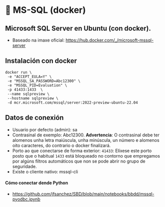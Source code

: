 # 🧾 MS-SQL (docker)

## Microsoft SQL Server en Ubuntu (con docker).

 - Baseado na imaxe oficial: <https://hub.docker.com/_/microsoft-mssql-server>

## Instalación con docker
~~~~
docker run \
 -e "ACCEPT_EULA=Y" \
 -e "MSSQL_SA_PASSWORD=Abc12300" \
 -e "MSSQL_PID=Evaluation" \
 -p 41433:1433  \
 --name sqlpreview \
 --hostname sqlpreview \
 -d mcr.microsoft.com/mssql/server:2022-preview-ubuntu-22.04
~~~~

## Datos de conexión

- Usuario por defecto (admin): sa
- Contrasinal de exemplo: Abc12300. **Advertencia**: O contrasinal debe ter alomenos unha letra maiúscula, unha minúscula, un número e alomenos oito caracteres, do contrario o docker finalizará.
- Porto ao que conectarse de forma exterior: `41433`: Elíxese este porto posto que o habitual `1433` está bloqueado no contorno que empregamos por algúns filtros automáticos que non se pode abrir no grupo de seguridade.
- Existe o cliente nativo: mssql-cli

#### Cómo conectar dende Python

- <https://github.com/jfsanchez/SBD/blob/main/notebooks/bbdd/mssql-pyodbc.ipynb>

